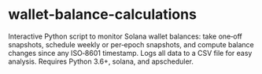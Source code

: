 # wallet-balance-calculations
Interactive Python script to monitor Solana wallet balances: take one‑off snapshots, schedule weekly or per‑epoch snapshots, and compute balance changes since any ISO‑8601 timestamp. Logs all data to a CSV file for easy analysis. Requires Python 3.6+, solana, and apscheduler.
